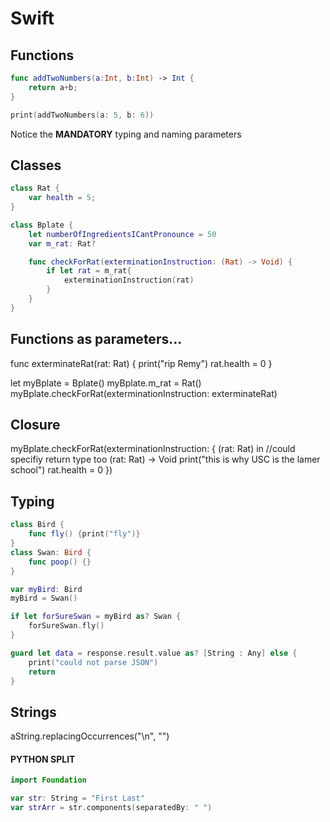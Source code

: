 # Swift

## Functions
```swift
func addTwoNumbers(a:Int, b:Int) -> Int {
    return a+b;
}

print(addTwoNumbers(a: 5, b: 6))
```
Notice the **MANDATORY** typing and naming parameters

## Classes
```swift
class Rat {
    var health = 5;
}

class Bplate {
    let numberOfIngredientsICantPronounce = 50
    var m_rat: Rat?

    func checkForRat(exterminationInstruction: (Rat) -> Void) {
        if let rat = m_rat{
            exterminationInstruction(rat)
        }
    }
}
```

## Functions as parameters...
func exterminateRat(rat: Rat) {
    print("rip Remy")
    rat.health = 0
}

let myBplate = Bplate()
myBplate.m_rat = Rat()
myBplate.checkForRat(exterminationInstruction: exterminateRat)

## Closure
myBplate.checkForRat(exterminationInstruction: {
    (rat: Rat) in //could specifiy return type too (rat: Rat) -> Void
    print("this is why USC is the lamer school")
    rat.health = 0
})



## Typing
```swift
class Bird {
    func fly() {print("fly")}
}
class Swan: Bird {
    func poop() {}
}

var myBird: Bird
myBird = Swan()

if let forSureSwan = myBird as? Swan {
    forSureSwan.fly()
}

guard let data = response.result.value as? [String : Any] else {
    print("could not parse JSON")
    return
}
```

## Strings

aString.replacingOccurrences("\n", "")

#### PYTHON SPLIT
```swift
import Foundation

var str: String = "First Last"
var strArr = str.components(separatedBy: " ")
```



